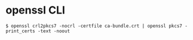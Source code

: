 # openssl CLI
```
$ openssl crl2pkcs7 -nocrl -certfile ca-bundle.crt | openssl pkcs7 -print_certs -text -noout
```
